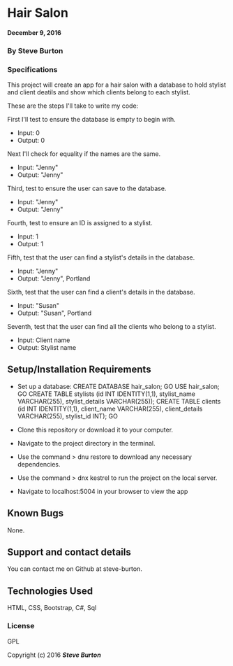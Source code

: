 # Hair Salon

#### December 9, 2016

### By **Steve Burton**

### Specifications
This project will create an app for a hair salon with a database to hold stylist and client deatils and show which clients belong to each stylist.

These are the steps I'll take to write my code:

First I'll test to ensure the database is empty to begin with.
* Input: 0
* Output: 0

Next I'll check for equality if the names are the same.
* Input: "Jenny"
* Output: "Jenny"

Third, test to ensure the user can save to the database.
* Input: "Jenny"
* Output: "Jenny"

Fourth, test to ensure an ID is assigned to a stylist.
* Input: 1
* Output: 1

Fifth, test that the user can find a stylist's details in the database.
* Input: "Jenny"
* Output: "Jenny", Portland

Sixth, test that the user can find a client's details in the database.
* Input: "Susan"
* Output: "Susan", Portland

Seventh, test that the user can find all the clients who belong to a stylist.
* Input: Client name
* Output: Stylist name


## Setup/Installation Requirements

* Set up a database:
  CREATE DATABASE hair_salon;
  GO
  USE hair_salon;
  GO
  CREATE TABLE stylists (id INT IDENTITY(1,1), stylist_name VARCHAR(255), stylist_details VARCHAR(255));
  CREATE TABLE clients (id INT IDENTITY(1,1), client_name VARCHAR(255), client_details VARCHAR(255), stylist_id INT);
  GO

* Clone this repository or download it to your computer.
* Navigate to the project directory in the terminal.
* Use the command > dnu restore to download any necessary dependencies.
* Use the command > dnx kestrel to run the project on the local server.
* Navigate to localhost:5004 in your browser to view the app

## Known Bugs

None.

## Support and contact details

You can contact me on Github at steve-burton.

## Technologies Used

HTML, CSS, Bootstrap, C#, Sql

### License

GPL

Copyright (c) 2016 **_Steve Burton_**
